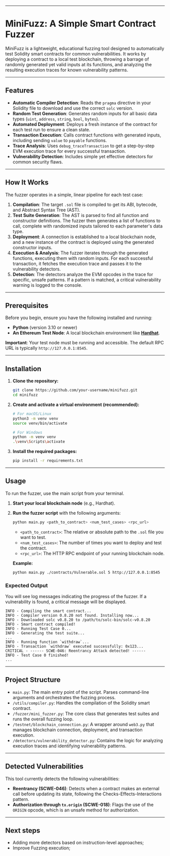
-----

# MiniFuzz: A Simple Smart Contract Fuzzer

[](https://opensource.org/licenses/MIT)
[](https://www.python.org/downloads/)

MiniFuzz is a lightweight, educational fuzzing tool designed to automatically test Solidity smart contracts for common vulnerabilities. It works by deploying a contract to a local test blockchain, throwing a barrage of randomly generated yet valid inputs at its functions, and analyzing the resulting execution traces for known vulnerability patterns.

-----

## Features

  - **Automatic Compiler Detection**: Reads the `pragma` directive in your Solidity file to download and use the correct `solc` version.
  - **Random Test Generation**: Generates random inputs for all basic data types (`uint`, `address`, `string`, `bool`, `bytes`).
  - **Automated Deployment**: Deploys a fresh instance of the contract for each test run to ensure a clean state.
  - **Transaction Execution**: Calls contract functions with generated inputs, including sending `value` to `payable` functions.
  - **Trace Analysis**: Uses `debug_traceTransaction` to get a step-by-step EVM execution trace for every successful transaction.
  - **Vulnerability Detection**: Includes simple yet effective detectors for common security flaws.

-----

## How It Works

The fuzzer operates in a simple, linear pipeline for each test case:

1.  **Compilation**: The target `.sol` file is compiled to get its ABI, bytecode, and Abstract Syntax Tree (AST).
2.  **Test Suite Generation**: The AST is parsed to find all function and constructor definitions. The fuzzer then generates a list of functions to call, complete with randomized inputs tailored to each parameter's data type.
3.  **Deployment**: A connection is established to a local blockchain node, and a new instance of the contract is deployed using the generated constructor inputs.
4.  **Execution & Analysis**: The fuzzer iterates through the generated functions, executing them with random inputs. For each successful transaction, it fetches the execution trace and passes it to the vulnerability detectors.
5.  **Detection**: The detectors analyze the EVM opcodes in the trace for specific, unsafe patterns. If a pattern is matched, a critical vulnerability warning is logged to the console.

-----

## Prerequisites

Before you begin, ensure you have the following installed and running:

  - **Python** (version 3.10 or newer)
  - **An Ethereum Test Node**: A local blockchain environment like [**Hardhat**](https://hardhat.org/hardhat-network/docs/overview).

**Important**: Your test node must be running and accessible. The default RPC URL is typically `http://127.0.0.1:8545`.

-----

## Installation

1.  **Clone the repository:**

    ```sh
    git clone https://github.com/your-username/minifuzz.git
    cd minifuzz
    ```

2.  **Create and activate a virtual environment (recommended):**

    ```sh
    # For macOS/Linux
    python3 -m venv venv
    source venv/bin/activate

    # For Windows
    python -m venv venv
    .\venv\Scripts\activate
    ```

3.  **Install the required packages:**

    ```sh
    pip install -r requirements.txt
    ```

-----

## Usage

To run the fuzzer, use the main script from your terminal.

1.  **Start your local blockchain node** (e.g., Hardhat).

2.  **Run the fuzzer script** with the following arguments:

    ```sh
    python main.py <path_to_contract> <num_test_cases> <rpc_url>
    ```

      - `<path_to_contract>`: The relative or absolute path to the `.sol` file you want to test.
      - `<num_test_cases>`: The number of times you want to deploy and test the contract.
      - `<rpc_url>`: The HTTP RPC endpoint of your running blockchain node.

    **Example:**

    ```sh
    python main.py ./contracts/Vulnerable.sol 5 http://127.0.0.1:8545
    ```

### Expected Output

You will see log messages indicating the progress of the fuzzer. If a vulnerability is found, a critical message will be displayed.

```
INFO - Compiling the smart contract...
INFO - Compiler version 0.8.20 not found. Installing now...
INFO - Downloaded solc v0.8.20 to /path/to/solc-bin/solc-v0.8.20
INFO - Smart contract compiled!
INFO - Running Test Case 0...
INFO - Generating the test suite...
...
INFO - Running function `withdraw`...
INFO - Transaction `withdraw` executed successfully: 0x123...
CRITICAL - ------ SCWE-046: Reentrancy Attack detected! ------
INFO - Test Case 0 finished!
...
```

-----

## Project Structure

  - `main.py`: The main entry point of the script. Parses command-line arguments and orchestrates the fuzzing process.
  - `/utils/compiler.py`: Handles the compilation of the Solidity smart contract.
  - `/fuzzer/mini_fuzzer.py`: The core class that generates test suites and runs the overall fuzzing loop.
  - `/testnet/blockchain_connection.py`: A wrapper around `web3.py` that manages blockchain connection, deployment, and transaction execution.
  - `/detectors/vulnerability_detector.py`: Contains the logic for analyzing execution traces and identifying vulnerability patterns.

-----

## Detected Vulnerabilities

This tool currently detects the following vulnerabilities:

  - **Reentrancy (SCWE-046)**: Detects when a contract makes an external call before updating its state, following the Checks-Effects-Interactions pattern.
  - **Authorization through `tx.origin` (SCWE-018)**: Flags the use of the `ORIGIN` opcode, which is an unsafe method for authorization.

-----

## Next steps

- Adding more detectors based on instruction-level approaches;
- Improve Fuzzing execution;